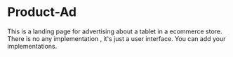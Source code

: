 # Product-Ad

This is a landing page for advertising about a tablet in a ecommerce store.
There is no any implementation , it's just a user interface.
You can add your implementations.
